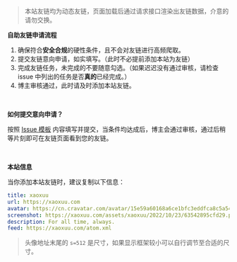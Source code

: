 > 本站友链均为动态友链，页面加载后通过请求接口渲染出友链数据，介意的请勿交换。

**自助友链申请流程**

1. 确保符合**安全合规**的硬性条件，且不会对友链进行高频爬取。
2. 提交友链意向申请，如实填写。（此时不必提前添加本站为友链）
3. 完成友链任务，未完成的不要随意勾选。（如果迟迟没有通过审核，请检查 issue 中列出的任务是否**真的**已经完成。）
4. 博主审核通过，此时请及时添加本站友链。

<br>

**如何提交意向申请？**

按照 [Issue 模板](https://github.com/xaoxuu/friends/issues/new/choose) 内容填写并提交，当条件均达成后，博主会通过审核，通过后稍等片刻即可在友链页面看到您的友链。

<br>

**本站信息**

当你添加本站友链时，建议复制以下信息：

```yaml
title: xaoxuu
url: https://xaoxuu.com
avatar: https://cn.cravatar.com/avatar/15e59a60168a6ce1bfc3eddfca8c5a54?s=512
screenshot: https://xaoxuu.com/assets/xaoxuu/2022/10/23/63542895cfd29.png
description: For all time, always.
feed: https://xaoxuu.com/atom.xml
```

> 头像地址末尾的 `s=512` 是尺寸，如果显示框架较小可以自行调节至合适的尺寸。

